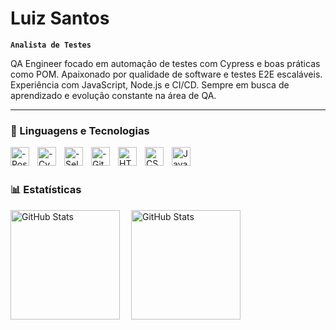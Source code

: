 # Luiz Santos

**`Analista de Testes`**

QA Engineer focado em automação de testes com Cypress e boas práticas como POM. Apaixonado por qualidade de software e testes E2E escaláveis. Experiência com JavaScript, Node.js e CI/CD. Sempre em busca de aprendizado e evolução constante na área de QA.

---

### 🤖 Linguagens e Tecnologias

<img 
    align="left" 
    alt="-Postman" 
    title="Postman" 
    width="30px" 
    style="padding-right: 10px;"
    src="https://cdn.jsdelivr.net/gh/devicons/devicon@latest/icons/postman/postman-plain.svg" 
/>
<img 
    align="left" 
    alt="-Cypress" 
    title="Cypress" 
    width="30px" 
    style="padding-right: 10px;"
    src="https://cdn.jsdelivr.net/gh/devicons/devicon@latest/icons/cypressio/cypressio-original.svg" 
/>
<img 
    align="left" 
    alt="-Selenium" 
    title="Selenium"
    width="30px" 
    style="padding-right: 10px;" 
    src="https://cdn.jsdelivr.net/gh/devicons/devicon/icons/selenium/selenium-original.svg"
/>
<img 
    align="left" 
    alt="-Git" 
    title="-Git" 
    width="30px" 
    style="padding-right: 10px;" 
    src="https://cdn.jsdelivr.net/gh/devicons/devicon/icons/git/git-original.svg" />

<img 
    align="left" 
    alt="HTML"
    title="HTML" 
    width="30px" 
    style="padding-right: 10px;" 
    src="https://cdn.jsdelivr.net/gh/devicons/devicon@latest/icons/html5/html5-original.svg" 
/>
<img 
    align="left" 
    alt="CSS" 
    title="CSS"
    width="30px" 
    style="padding-right: 10px;" 
    src="https://cdn.jsdelivr.net/gh/devicons/devicon@latest/icons/css3/css3-original.svg" 
/>
<img 
    align="left" 
    alt="JavaScript" 
    title="JavaScript"
    width="30px" 
    style="padding-right: 10px;" 
    src="https://cdn.jsdelivr.net/gh/devicons/devicon@latest/icons/javascript/javascript-original.svg" 
/>

<br/>
<br/>

### 📊 Estatísticas

<p>
<p>

  <img 
    align="left" 
    alt="GitHub Stats" 
    height="175" 
    style="padding-right: 15px;" 
    src="https://github-readme-stats.vercel.app/api?username=sanluiz&show_icons=true&theme=tokyonight&include_all_commits=true&locale=pt-br" 
  />

<img 
      align="left" 
      alt="GitHub Stats" 
      height="175" 
      src="https://github-readme-stats.vercel.app/api/top-langs/?username=sanluiz&theme=tokyonight&layout=compact&custom_title=Tecnologias&langs_count=9" 
  />

</p>
